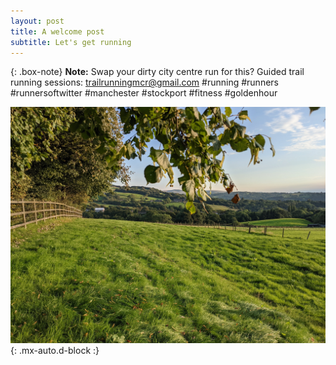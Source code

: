 ```yaml
---
layout: post
title: A welcome post
subtitle: Let's get running
---
```


{: .box-note}
**Note:** Swap your dirty city centre run for this? Guided trail running sessions: trailrunningmcr@gmail.com #running #runners #runnersoftwitter #manchester #stockport #fitness #goldenhour

![Mellor](/assets/img/photos/PXL_20210915_172940678(1).jpg){: .mx-auto.d-block :}
